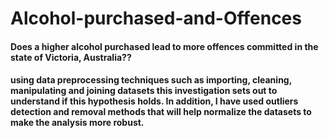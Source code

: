 # Alcohol-purchased-and-Offences
#### Does a higher alcohol purchased lead to more offences committed in the state of Victoria, Australia??

#### using data preprocessing techniques such as importing, cleaning, manipulating and joining datasets this investigation sets out to understand if this hypothesis holds. In addition, I have used outliers detection and removal methods that will help normalize the datasets to make the analysis more robust. 
